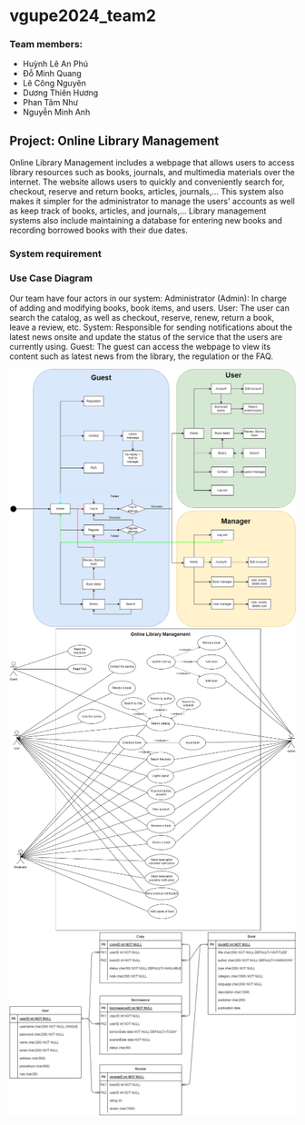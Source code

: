 # vgupe2024_team2
### Team members:
- Huỳnh Lê An Phú
- Đỗ Minh Quang
- Lê Công Nguyên
- Dương Thiên Hương
- Phan Tâm Như
- Nguyễn Minh Anh

## Project: Online Library Management
Online Library Management includes a webpage that allows users to access library resources such as books, journals, and multimedia materials over the internet. The website allows users to quickly and conveniently search for, checkout, reserve and return books, articles, journals,...
This system also makes it simpler for the administrator to manage the users' accounts as well as keep track of books, articles, and journals,... 
Library management systems also include maintaining a database for entering new books and recording borrowed books with their due dates.

### System requirement

### Use Case Diagram
Our team have four actors in our system:
Administrator (Admin): In charge of adding and modifying books, book items, and users. 
User: The user can search the catalog, as well as checkout, reserve, renew, return a book, leave a review, etc.
System: Responsible for sending notifications about the latest news onsite and update the status of the service that the users are currently using.
Guest: The guest can access the webpage to view its content such as latest news from the library, the regulation or the FAQ. 

<img src=".document/flowChart.png" alt="Alt text" title="flow chart">
<img src=".document/usecaseDiagram.png" alt="Alt text" title="usecase diagram">
<img src=".document/ER-Diagram.png" alt="Alt text" title="usecase diagram">